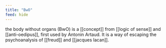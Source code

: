 ```yaml
---
title: "BwO"
feed: hide
---
```


the body without organs (BwO) is a [[concept]] from [[logic of sense]] and [[anti-oedipus]], first used by Antonin Artaud. It is a way of escaping the psychoanalysis of [[freud]] and [[jacques lacan]]. 